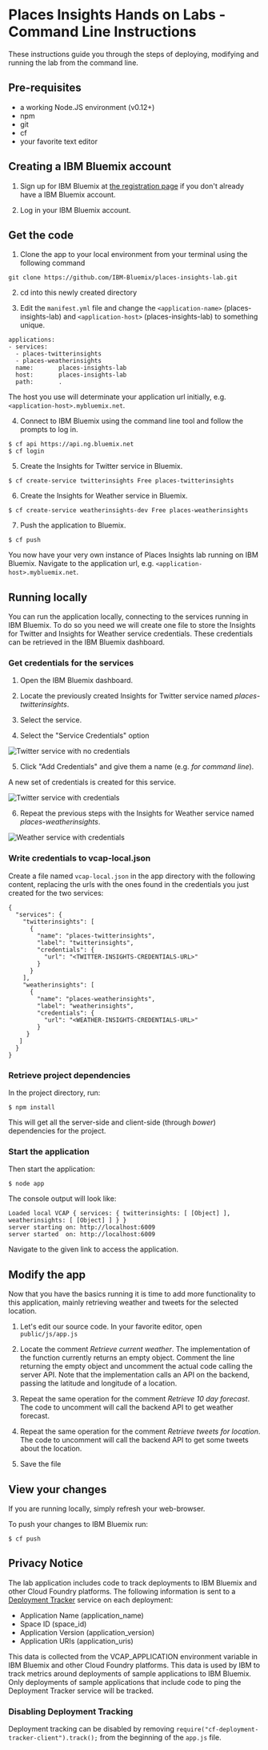 # Places Insights Hands on Labs - Command Line Instructions

These instructions guide you through the steps of deploying,
modifying and running the lab from the command line.

## Pre-requisites

  * a working Node.JS environment (v0.12+)
  * npm
  * git
  * cf
  * your favorite text editor

## Creating a IBM Bluemix account

1. Sign up for IBM Bluemix at [the registration page][bluemix-signup-url] if you don't already have a IBM Bluemix account.

2. Log in your IBM Bluemix account.

## Get the code

1. Clone the app to your local environment from your terminal using the following command

```
git clone https://github.com/IBM-Bluemix/places-insights-lab.git
```

2. cd into this newly created directory

3. Edit the `manifest.yml` file and change the `<application-name>` (places-insights-lab)
and `<application-host>` (places-insights-lab) to something unique.

```
applications:
- services:
  - places-twitterinsights
  - places-weatherinsights
  name:       places-insights-lab
  host:       places-insights-lab
  path:       .
```

The host you use will determinate your application url initially, e.g. `<application-host>.mybluemix.net`.

4. Connect to IBM Bluemix using the command line tool and follow the prompts to log in.

```
$ cf api https://api.ng.bluemix.net
$ cf login
```

5. Create the Insights for Twitter service in Bluemix.

```
$ cf create-service twitterinsights Free places-twitterinsights
```

6. Create the Insights for Weather service in Bluemix.

```
$ cf create-service weatherinsights-dev Free places-weatherinsights
```

7. Push the application to Bluemix.

```
$ cf push
```

You now have your very own instance of Places Insights lab running on IBM Bluemix.
Navigate to the application url, e.g. `<application-host>.mybluemix.net`.

## Running locally

You can run the application locally, connecting to the services running in IBM Bluemix.
To do so you need we will create one file to store the Insights for Twitter and Insights for Weather service credentials.
These credentials can be retrieved in the IBM Bluemix dashboard.

### Get credentials for the services

1. Open the IBM Bluemix dashboard.

2. Locate the previously created Insights for Twitter service named *places-twitterinsights*.

3. Select the service.

4. Select the "Service Credentials" option

  ![Twitter service with no credentials](xdocs/lab/cli-twitter-nocredentials.png)

5. Click "Add Credentials" and give them a name (e.g. *for command line*).

  A new set of credentials is created for this service.

  ![Twitter service with credentials](xdocs/lab/cli-twitter-credentials.png)

6. Repeat the previous steps with the Insights for Weather service named *places-weatherinsights*.

  ![Weather service with credentials](xdocs/lab/cli-weather-credentials.png)

### Write credentials to vcap-local.json

Create a file named ```vcap-local.json``` in the app directory with the following content, replacing the urls with the ones found in the credentials
you just created for the two services:

```
{
  "services": {
    "twitterinsights": [
      {
        "name": "places-twitterinsights",
        "label": "twitterinsights",
        "credentials": {
          "url": "<TWITTER-INSIGHTS-CREDENTIALS-URL>"
        }
      }
    ],
    "weatherinsights": [
      {
        "name": "places-weatherinsights",
        "label": "weatherinsights",
        "credentials": {
          "url": "<WEATHER-INSIGHTS-CREDENTIALS-URL>"
        }
     }
   ]
  }
}
```

### Retrieve project dependencies

In the project directory, run:

```
$ npm install
```

This will get all the server-side and client-side (through *bower*) dependencies for the project.

### Start the application

Then start the application:

```
$ node app
```

The console output will look like:

```
Loaded local VCAP { services: { twitterinsights: [ [Object] ], weatherinsights: [ [Object] ] } }
server starting on: http://localhost:6009
server started  on: http://localhost:6009
```

Navigate to the given link to access the application.

## Modify the app

Now that you have the basics running it is time to add more functionality to this application,
mainly retrieving weather and tweets for the selected location.

1. Let's edit our source code. In your favorite editor, open `public/js/app.js`

2. Locate the comment *Retrieve current weather*. The implementation of the function currently returns an empty object. Comment the line returning the empty object and uncomment the actual code calling the server API. Note that the implementation calls an API on the backend, passing the latitude and longitude of a location.

3. Repeat the same operation for the comment *Retrieve 10 day forecast*. The code to uncomment will call the backend API to get weather forecast.

4. Repeat the same operation for the comment *Retrieve tweets for location*. The code to uncomment will call the backend API to get some tweets about the location.
  
5. Save the file

## View your changes

If you are running locally, simply refresh your web-browser.

To push your changes to IBM Bluemix run:

```
$ cf push
```

## Privacy Notice
The lab application includes code to track deployments to IBM Bluemix and other Cloud Foundry platforms. The following information is sent to a [Deployment Tracker](https://github.com/IBM-Bluemix/cf-deployment-tracker-service) service on each deployment:

* Application Name (application_name)
* Space ID (space_id)
* Application Version (application_version)
* Application URIs (application_uris)

This data is collected from the VCAP_APPLICATION environment variable in IBM Bluemix and other Cloud Foundry platforms. This data is used by IBM to track metrics around deployments of sample applications to IBM Bluemix. Only deployments of sample applications that include code to ping the Deployment Tracker service will be tracked.

### Disabling Deployment Tracking

Deployment tracking can be disabled by removing `require("cf-deployment-tracker-client").track();` from the beginning of the `app.js` file.

[bluemix-signup-url]: https://console.ng.bluemix.net/registration/
[insights-twitter-url]: https://console.ng.bluemix.net/catalog/ibm-insights-for-twitter/
[insights-weather-url]: https://console.ng.bluemix.net/catalog/ibm-insights-for-weather/
[bluemix-console-url]: https://console.ng.bluemix.net/
